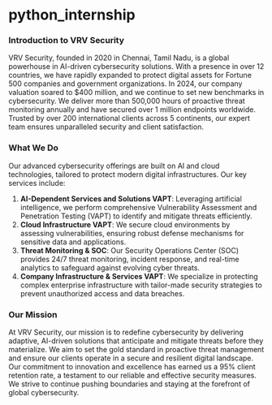 # python_internship
### **Introduction to VRV Security**

VRV Security, founded in 2020 in Chennai, Tamil Nadu, is a global powerhouse in AI-driven cybersecurity solutions. With a presence in over 12 countries, we have rapidly expanded to protect digital assets for Fortune 500 companies and government organizations. In 2024, our company valuation soared to $400 million, and we continue to set new benchmarks in cybersecurity. We deliver more than 500,000 hours of proactive threat monitoring annually and have secured over 1 million endpoints worldwide. Trusted by over 200 international clients across 5 continents, our expert team ensures unparalleled security and client satisfaction.

### **What We Do**

Our advanced cybersecurity offerings are built on AI and cloud technologies, tailored to protect modern digital infrastructures. Our key services include:

1. **AI-Dependent Services and Solutions VAPT**: Leveraging artificial intelligence, we perform comprehensive Vulnerability Assessment and Penetration Testing (VAPT) to identify and mitigate threats efficiently.
2. **Cloud Infrastructure VAPT**: We secure cloud environments by assessing vulnerabilities, ensuring robust defense mechanisms for sensitive data and applications.
3. **Threat Monitoring & SOC**: Our Security Operations Center (SOC) provides 24/7 threat monitoring, incident response, and real-time analytics to safeguard against evolving cyber threats.
4. **Company Infrastructure & Services VAPT**: We specialize in protecting complex enterprise infrastructure with tailor-made security strategies to prevent unauthorized access and data breaches.

### **Our Mission**

At VRV Security, our mission is to redefine cybersecurity by delivering adaptive, AI-driven solutions that anticipate and mitigate threats before they materialize. We aim to set the gold standard in proactive threat management and ensure our clients operate in a secure and resilient digital landscape. Our commitment to innovation and excellence has earned us a 95% client retention rate, a testament to our reliable and effective security measures. We strive to continue pushing boundaries and staying at the forefront of global cybersecurity.
